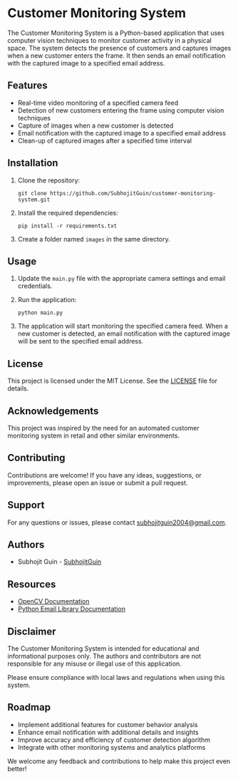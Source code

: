 # Customer Monitoring System

The Customer Monitoring System is a Python-based application that uses computer vision techniques to monitor customer activity in a physical space. The system detects the presence of customers and captures images when a new customer enters the frame. It then sends an email notification with the captured image to a specified email address.

## Features

- Real-time video monitoring of a specified camera feed
- Detection of new customers entering the frame using computer vision techniques
- Capture of images when a new customer is detected
- Email notification with the captured image to a specified email address
- Clean-up of captured images after a specified time interval

## Installation

1. Clone the repository:
   ```
   git clone https://github.com/SubhojitGuin/customer-monitoring-system.git
   ```

2. Install the required dependencies:
   ```
   pip install -r requirements.txt
   ```
3. Create a folder named `images` in the same directory.
## Usage

1. Update the `main.py` file with the appropriate camera settings and email credentials.

2. Run the application:
   ```
   python main.py
   ```

3. The application will start monitoring the specified camera feed. When a new customer is detected, an email notification with the captured image will be sent to the specified email address.

## License

This project is licensed under the MIT License. See the [LICENSE](LICENSE) file for details.

## Acknowledgements

This project was inspired by the need for an automated customer monitoring system in retail and other similar environments.

## Contributing

Contributions are welcome! If you have any ideas, suggestions, or improvements, please open an issue or submit a pull request.

## Support

For any questions or issues, please contact [subhojitguin2004@gmail.com](mailto:subhojitguin2004@gmail.com).

## Authors

- Subhojit Guin - [SubhojitGuin](https://github.com/SubhojitGuin)

## Resources

- [OpenCV Documentation](https://docs.opencv.org)
- [Python Email Library Documentation](https://docs.python.org/3/library/email.html)

## Disclaimer

The Customer Monitoring System is intended for educational and informational purposes only. The authors and contributors are not responsible for any misuse or illegal use of this application.

Please ensure compliance with local laws and regulations when using this system.

## Roadmap

- Implement additional features for customer behavior analysis
- Enhance email notification with additional details and insights
- Improve accuracy and efficiency of customer detection algorithm
- Integrate with other monitoring systems and analytics platforms

We welcome any feedback and contributions to help make this project even better!
